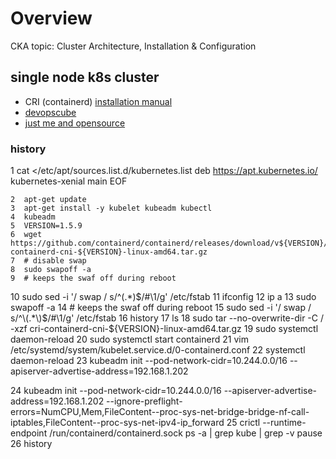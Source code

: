 # Overview

CKA topic: Cluster Architecture, Installation & Configuration

## single node k8s cluster

- CRI (containerd) [installation manual](https://github.com/containerd/containerd/blob/main/docs/cri/installation.md)
- [devopscube](https://raw.githubusercontent.com/scriptcamp/vagrant-kubeadm-kubernetes/main/scripts/common.sh)
- [just me and opensource](https://raw.githubusercontent.com/justmeandopensource/kubernetes/master/vagrant-provisioning/bootstrap.sh)

### history

1  cat <<EOF >/etc/apt/sources.list.d/kubernetes.list
deb https://apt.kubernetes.io/ kubernetes-xenial main
EOF

    2  apt-get update
    3  apt-get install -y kubelet kubeadm kubectl
    4  kubeadm
    5  VERSION=1.5.9
    6  wget https://github.com/containerd/containerd/releases/download/v${VERSION}/cri-containerd-cni-${VERSION}-linux-amd64.tar.gz
    7  # disable swap
    8  sudo swapoff -a
    9  # keeps the swaf off during reboot
   10  sudo sed -i '/ swap / s/^\(.*\)$/#\1/g' /etc/fstab
   11  ifconfig
   12  ip a
   13  sudo swapoff -a
   14  # keeps the swaf off during reboot
   15  sudo sed -i '/ swap / s/^\(.*\)$/#\1/g' /etc/fstab
   16  history
   17  ls
   18  sudo tar --no-overwrite-dir -C / -xzf cri-containerd-cni-${VERSION}-linux-amd64.tar.gz
   19  sudo systemctl daemon-reload
   20  sudo systemctl start containerd
   21  vim /etc/systemd/system/kubelet.service.d/0-containerd.conf
   22  systemctl daemon-reload
   23  kubeadm init --pod-network-cidr=10.244.0.0/16 --apiserver-advertise-address=192.168.1.202
<!-- куб просит 2 cpu и ~1800 памяти -->
   24  kubeadm init --pod-network-cidr=10.244.0.0/16 --apiserver-advertise-address=192.168.1.202 --ignore-preflight-errors=NumCPU,Mem,FileContent--proc-sys-net-bridge-bridge-nf-call-iptables,FileContent--proc-sys-net-ipv4-ip_forward
   25  crictl --runtime-endpoint /run/containerd/containerd.sock ps -a | grep kube | grep -v pause
   26  history
